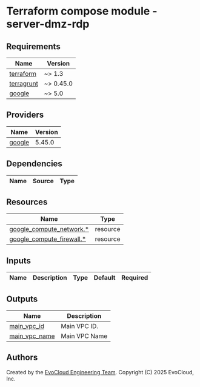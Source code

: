 <!-- BEGIN_TF_DOCS -->
# Terraform compose module - server-dmz-rdp

## Requirements

| Name                                                                        | Version   |
|-----------------------------------------------------------------------------|-----------|
| <a name="requirement_terraform"></a> [terraform](#requirement\_terraform)   | ~> 1.3    |
| <a name="requirement_terragrunt"></a> [terragrunt](#requirement\_terraform) | ~> 0.45.0 |
| <a name="requirement_google"></a> [google](#requirement\_google)            | ~> 5.0    |

## Providers

| Name | Version |
|------|---------|
| <a name="provider_google"></a> [google](#provider\_google) | 5.45.0 |

## Dependencies

| Name                                                                                                 | Source                | Type             |
|------------------------------------------------------------------------------------------------------|-----------------------|------------------|

## Resources

| Name                                                                                                                                               | Type        |
|----------------------------------------------------------------------------------------------------------------------------------------------------|-------------|
| [google_compute_network.*](https://registry.terraform.io/providers/hashicorp/google/latest/docs/resources/compute_network)                         | resource    | | resource    |
| [google_compute_firewall.*](https://registry.terraform.io/providers/hashicorp/google/latest/docs/resources/compute_firewall)                       | resource    |

## Inputs

| Name                                                                 | Description                                        | Type      | Default                                                   | Required |
|----------------------------------------------------------------------|----------------------------------------------------|-----------|-----------------------------------------------------------|:--------:|

## Outputs

| Name | Description   |
|------|---------------|
| <a name="output_main_vpc_id"></a> [main_vpc_id](#output\_rdp_server_private_ip) | Main VPC ID.  |
| <a name="output_main_vpc_name"></a> [main_vpc_name](#output\_main_vpc_name) | Main VPC Name |

## Authors

Created by the [EvoCloud Engineering Team](https://evocloud.dev). Copyright (C) 2025 EvoCloud, Inc.

<!-- END_TF_DOCS -->
